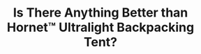 ---
layout: community
category: community
title: "Is There Anything Better than Hornet™ Ultralight Backpacking Tent?"
description: "Looking for the ultimate bike packing tent. Currently I've been recommended the Hornet™ Ultralight Backpacking Tent. What else is out there that is as good or better. "
isTopLevel: false
isSingleLevel: false
isArticle: false
datePublished: 2022-07-14 14:55:00 +0300
dateModified: 2022-07-14 14:55:00 +0300
published: false
---